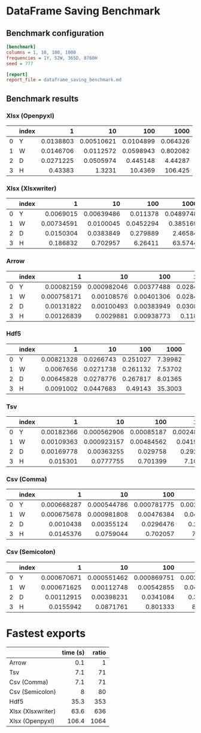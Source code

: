 # DataFrame Saving Benchmark

## Benchmark configuration

```ini
[benchmark]
columns = 1, 10, 100, 1000
frequencies = 1Y, 52W, 365D, 8760H
seed = 777

[report]
report_file = dataframe_saving_benchmark.md

```

## Benchmark results

### Xlsx (Openpyxl)

|    | index   |         1 |         10 |        100 |       1000 |
|---:|:--------|----------:|-----------:|-----------:|-----------:|
|  0 | Y       | 0.0138803 | 0.00510621 |  0.0104899 |   0.064326 |
|  1 | W       | 0.0146706 | 0.0112572  |  0.0598943 |   0.802082 |
|  2 | D       | 0.0271225 | 0.0505974  |  0.445148  |   4.44287  |
|  3 | H       | 0.43383   | 1.3231     | 10.4369    | 106.425    |

### Xlsx (Xlsxwriter)

|    | index   |          1 |         10 |       100 |       1000 |
|---:|:--------|-----------:|-----------:|----------:|-----------:|
|  0 | Y       | 0.0069015  | 0.00639486 | 0.011378  |  0.0489748 |
|  1 | W       | 0.00734591 | 0.0100045  | 0.0452294 |  0.385169  |
|  2 | D       | 0.0150304  | 0.0383849  | 0.279889  |  2.46584   |
|  3 | H       | 0.186832   | 0.702957   | 6.26411   | 63.5744    |

### Arrow

|    | index   |           1 |          10 |        100 |      1000 |
|---:|:--------|------------:|------------:|-----------:|----------:|
|  0 | Y       | 0.00082159  | 0.000982046 | 0.00377488 | 0.0284815 |
|  1 | W       | 0.000758171 | 0.00108576  | 0.00401306 | 0.0284138 |
|  2 | D       | 0.00131822  | 0.00100493  | 0.00383949 | 0.0308418 |
|  3 | H       | 0.00126839  | 0.0029881   | 0.00938773 | 0.118329  |

### Hdf5

|    | index   |          1 |        10 |      100 |     1000 |
|---:|:--------|-----------:|----------:|---------:|---------:|
|  0 | Y       | 0.00821328 | 0.0266743 | 0.251027 |  7.39982 |
|  1 | W       | 0.0067656  | 0.0271738 | 0.261132 |  7.53702 |
|  2 | D       | 0.00645828 | 0.0278776 | 0.267817 |  8.01365 |
|  3 | H       | 0.0091002  | 0.0447683 | 0.49143  | 35.3003  |

### Tsv

|    | index   |          1 |          10 |        100 |       1000 |
|---:|:--------|-----------:|------------:|-----------:|-----------:|
|  0 | Y       | 0.00182366 | 0.000562906 | 0.00085187 | 0.00248671 |
|  1 | W       | 0.00109363 | 0.000923157 | 0.00484562 | 0.0419159  |
|  2 | D       | 0.00169778 | 0.00363255  | 0.029758   | 0.292824   |
|  3 | H       | 0.015301   | 0.0777755   | 0.701399   | 7.10989    |

### Csv (Comma)

|    | index   |           1 |          10 |         100 |       1000 |
|---:|:--------|------------:|------------:|------------:|-----------:|
|  0 | Y       | 0.000668287 | 0.000544786 | 0.000781775 | 0.00256824 |
|  1 | W       | 0.000675678 | 0.000981808 | 0.00476384  | 0.0424886  |
|  2 | D       | 0.0010438   | 0.00355124  | 0.0296476   | 0.289871   |
|  3 | H       | 0.0145376   | 0.0759044   | 0.702057    | 7.14982    |

### Csv (Semicolon)

|    | index   |           1 |          10 |         100 |       1000 |
|---:|:--------|------------:|------------:|------------:|-----------:|
|  0 | Y       | 0.000670671 | 0.000551462 | 0.000869751 | 0.00271344 |
|  1 | W       | 0.000671625 | 0.00112748  | 0.00542855  | 0.0478613  |
|  2 | D       | 0.00112915  | 0.00398231  | 0.0341084   | 0.328995   |
|  3 | H       | 0.0155942   | 0.0871761   | 0.801333    | 8.01328    |

# Fastest exports

|                   |   time (s) |   ratio |
|:------------------|-----------:|--------:|
| Arrow             |        0.1 |       1 |
| Tsv               |        7.1 |      71 |
| Csv (Comma)       |        7.1 |      71 |
| Csv (Semicolon)   |        8   |      80 |
| Hdf5              |       35.3 |     353 |
| Xlsx (Xlsxwriter) |       63.6 |     636 |
| Xlsx (Openpyxl)   |      106.4 |    1064 |